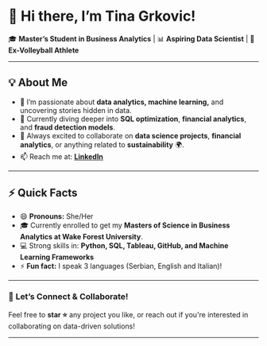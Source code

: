 # 👋 Hi there, I’m Tina Grkovic!

🎓 **Master’s Student in Business Analytics** | 📊 **Aspiring Data Scientist** | 🏐 **Ex-Volleyball Athlete**

---

## 💡 **About Me**
- 👀 I’m passionate about **data analytics, machine learning,** and uncovering stories hidden in data.
- 🌱 Currently diving deeper into **SQL optimization**, **financial analytics**, and **fraud detection models**.
- 💞️ Always excited to collaborate on **data science projects**, **financial analytics**, or anything related to **sustainability** 🌍.
- 📫 Reach me at: **[LinkedIn](https://www.linkedin.com/in/tinatheg/)**

---

## ⚡ **Quick Facts**
- 😄 **Pronouns:** She/Her
- 🎓 Currently enrolled to get my **Masters of Science in Business Analytics at Wake Forest University**.
- 💻 Strong skills in: **Python, SQL, Tableau, GitHub, and Machine Learning Frameworks**
- ⚡ **Fun fact:** I speak 3 languages (Serbian, English and Italian)!

---

### 🚀 **Let’s Connect & Collaborate!**
Feel free to **star ⭐** any project you like, or reach out if you're interested in collaborating on data-driven solutions!

---

<!---
TinaGrkovic/TinaGrkovic is a ✨ special ✨ repository because its `README.md` (this file) appears on your GitHub profile.
You can click the Preview link to take a look at your changes.
--->

